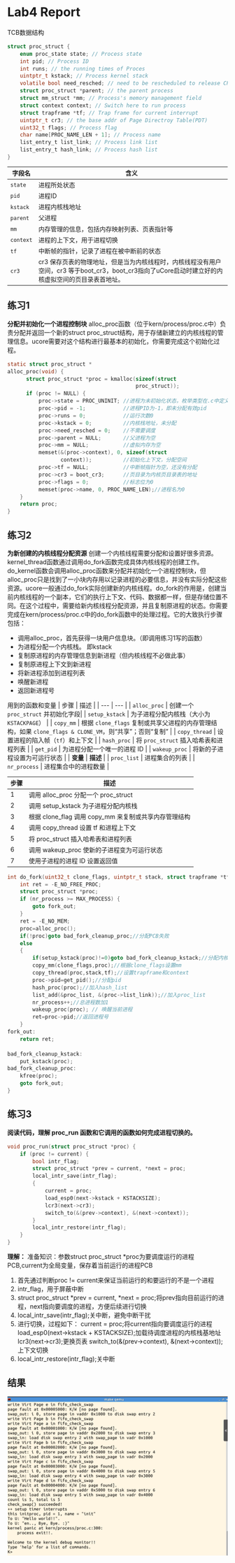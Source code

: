 # Lab4 Report
TCB数据结构
```c
struct proc_struct {
    enum proc_state state; // Process state
    int pid; // Process ID
    int runs; // the running times of Proces
    uintptr_t kstack; // Process kernel stack
    volatile bool need_resched; // need to be rescheduled to release CPU?
    struct proc_struct *parent; // the parent process
    struct mm_struct *mm; // Process's memory management field
    struct context context; // Switch here to run process
    struct trapframe *tf; // Trap frame for current interrupt
    uintptr_t cr3; // the base addr of Page Directroy Table(PDT)
    uint32_t flags; // Process flag
    char name[PROC_NAME_LEN + 1]; // Process name
    list_entry_t list_link; // Process link list
    list_entry_t hash_link; // Process hash list
}
```
| 字段名       | 含义                                                         |
| ------------ | ------------------------------------------------------------ |
| `state`      | 进程所处状态|
| `pid`        | 进程ID|
| `kstack`     | 进程内核栈地址|
| `parent`     | 父进程 |
| `mm`         | 内存管理的信息，包括内存映射列表、页表指针等|
| `context`    | 进程的上下文，用于进程切换|
| `tf`         | 中断帧的指针，记录了进程在被中断前的状态|
| `cr3`        |cr3 保存页表的物理地址，但是当为内核线程时，内核线程没有用户空间，cr3 等于boot_cr3，boot_cr3指向了uCore启动时建立好的内核虚拟空间的页目录表首地址。|

## 练习1 
**分配并初始化一个进程控制块**
alloc_proc函数（位于kern/process/proc.c中）负责分配并返回一个新的struct proc_struct结构，用于存储新建立的内核线程的管理信息。ucore需要对这个结构进行最基本的初始化，你需要完成这个初始化过程。
```c
static struct proc_struct *
alloc_proc(void) {
      struct proc_struct *proc = kmalloc(sizeof(struct  
                                         proc_struct));
      if (proc != NULL) {
          proc->state = PROC_UNINIT; //进程为未初始化状态，枚举类型在.c中定义
          proc->pid = -1;            //进程PID为-1，即未分配有效pid
          proc->runs = 0;            //运行次数0
          proc->kstack = 0;          //内核栈地址，未分配
          proc->need_resched = 0;    //不需要调度
          proc->parent = NULL;       //父进程为空
          proc->mm = NULL;           //虚拟内存为空
          memset(&(proc->context), 0, sizeof(struct 
                 context));          //初始化上下文，分配空间
          proc->tf = NULL;           //中断帧指针为空，还没有分配
          proc->cr3 = boot_cr3;      //页目录为内核页目录表的地址
          proc->flags = 0;           //标志位为0
          memset(proc->name, 0, PROC_NAME_LEN);//进程名为0
    }
    return proc;
}
```



## 练习2 
**为新创建的内核线程分配资源**
创建一个内核线程需要分配和设置好很多资源。kernel_thread函数通过调用do_fork函数完成具体内核线程的创建工作。do_kernel函数会调用alloc_proc函数来分配并初始化一个进程控制块，但alloc_proc只是找到了一小块内存用以记录进程的必要信息，并没有实际分配这些资源。ucore一般通过do_fork实际创建新的内核线程。do_fork的作用是，创建当前内核线程的一个副本，它们的执行上下文、代码、数据都一样，但是存储位置不同。在这个过程中，需要给新内核线程分配资源，并且复制原进程的状态。你需要完成在kern/process/proc.c中的do_fork函数中的处理过程。它的大致执行步骤包括：

+ 调用alloc_proc，首先获得一块用户信息块。（即调用练习1写的函数）
+ 为进程分配一个内核栈。 即kstack
+ 复制原进程的内存管理信息到新进程（但内核线程不必做此事）
+ 复制原进程上下文到新进程
+ 将新进程添加到进程列表
+ 唤醒新进程
+ 返回新进程号

用到的函数和变量
| 步骤 | 描述 |
| --- | --- |
| `alloc_proc` | 创建一个 `proc_struct` 并初始化字段|
| `setup_kstack` | 为子进程分配内核栈（大小为 `KSTACKPAGE`） |
| `copy_mm` | 根据 `clone_flags` 复制或共享父进程的内存管理结构，如果 `clone_flags & CLONE_VM`，则“共享”；否则“复制” |
| `copy_thread` | 设置进程的陷入帧（`tf`）和上下文 |
| `hash_proc` | 将 `proc_struct` 插入哈希表和进程列表 |
| `get_pid` | 为进程分配一个唯一的进程 ID |
| `wakeup_proc` | 将新的子进程设置为可运行状态 |
| **变量** | **描述** |
| `proc_list` | 进程集合的列表 |
| `nr_process` | 进程集合中的进程数量 |


|步骤	|描述|
|-|---------------|
|1	|调用 alloc_proc 分配一个 proc_struct|
|2|	调用 setup_kstack 为子进程分配内核栈|
|3|	根据 clone_flag 调用 copy_mm 来复制或共享内存管理结构|
|4|	调用 copy_thread 设置 tf 和进程上下文|
|5|	将 proc_struct 插入哈希表和进程列表|
|6|	调用 wakeup_proc 使新的子进程变为可运行状态|
|7|	使用子进程的进程 ID 设置返回值|

```c
int do_fork(uint32_t clone_flags, uintptr_t stack, struct trapframe *tf) {
    int ret = -E_NO_FREE_PROC;
    struct proc_struct *proc;
    if (nr_process >= MAX_PROCESS) {
        goto fork_out;
    }
    ret = -E_NO_MEM;
    proc=alloc_proc();
    if(!proc)goto bad_fork_cleanup_proc;//分配PCB失败
    else
    {
        if(setup_kstack(proc)!=0)goto bad_fork_cleanup_kstack;//分配内核栈失败
        copy_mm(clone_flags,proc);//根据clone_flags设置mm
        copy_thread(proc,stack,tf);//设置trapframe和context
        proc->pid=get_pid();//分配pid
        hash_proc(proc);//加入hash_list
        list_add(&proc_list, &(proc->list_link));//加入proc_list
        nr_process++;//总进程数加1
        wakeup_proc(proc); // 唤醒当前进程
        ret=proc->pid;//返回进程号
    }
fork_out:
    return ret;

bad_fork_cleanup_kstack:
    put_kstack(proc);
bad_fork_cleanup_proc:
    kfree(proc);
    goto fork_out;
}
```

## 练习3
**阅读代码，理解 proc_run 函数和它调用的函数如何完成进程切换的。**
```c
void proc_run(struct proc_struct *proc) {
    if (proc != current) {
        bool intr_flag;
        struct proc_struct *prev = current, *next = proc;
        local_intr_save(intr_flag);
        {
            current = proc;
            load_esp0(next->kstack + KSTACKSIZE);
            lcr3(next->cr3);
            switch_to(&(prev->context), &(next->context));
        }
        local_intr_restore(intr_flag);
    }
}
```
**理解：**
准备知识：参数struct proc_struct *proc为要调度运行的进程PCB,current为全局变量，保存着当前运行的进程PCB
1. 首先通过判断proc != current来保证当前运行的和要运行的不是一个进程
2. intr_flag，用于屏蔽中断
3. struct proc_struct *prev = current, *next = proc;将prev指向目前运行的进程，next指向要调度的进程，方便后续进行切换
4. local_intr_save(intr_flag);关中断，避免中断干扰
5.  进行切换，过程如下：
    current = proc;将current指向要调度运行的进程
    load_esp0(next->kstack + KSTACKSIZE);加载待调度进程的内核栈基地址
    lcr3(next->cr3);更换页表
    switch_to(&(prev->context), &(next->context));上下文切换
6.  local_intr_restore(intr_flag);关中断
## 结果
![1](picture/4-result.png "4-result.png")